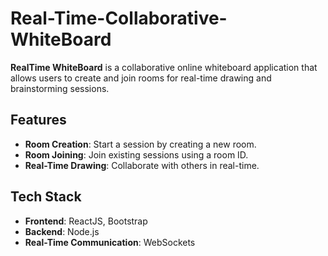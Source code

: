 # Real-Time-Collaborative-WhiteBoard

**RealTime WhiteBoard** is a collaborative online whiteboard application that allows users to create and join rooms for real-time drawing and brainstorming sessions.

## Features

- **Room Creation**: Start a session by creating a new room.
- **Room Joining**: Join existing sessions using a room ID.
- **Real-Time Drawing**: Collaborate with others in real-time.

## Tech Stack

- **Frontend**: ReactJS, Bootstrap
- **Backend**: Node.js
- **Real-Time Communication**: WebSockets
